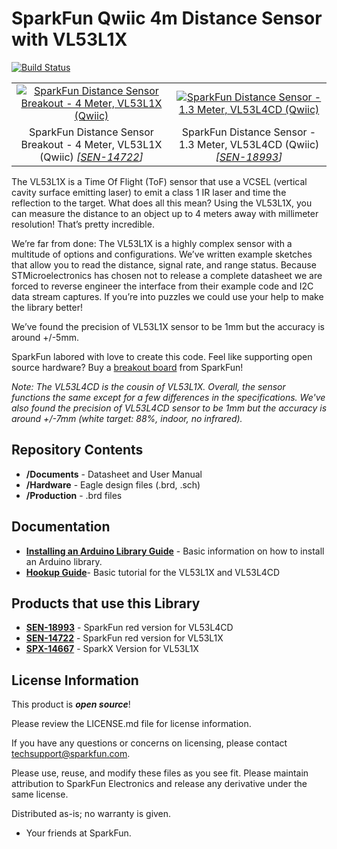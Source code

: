 SparkFun Qwiic 4m Distance Sensor with VL53L1X
========================================
[![Build Status](https://github.com/sparkfun/SparkFun_VL53L1X_Arduino_Library/workflows/LibraryBuild/badge.svg)](https://github.com/sparkfun/SparkFun_VL53L1X_Arduino_Library/actions)


<table class="table table-hover table-striped table-bordered">
  <tr align="center">
   <td><a href="https://www.sparkfun.com/products/14722"><img src="https://cdn.sparkfun.com//assets/parts/1/2/9/4/8/14722-SparkFun_Distance_Sensor_Breakout-_4_Meter__VL53L1X__Qwiic_-01.jpg" alt="SparkFun Distance Sensor Breakout - 4 Meter, VL53L1X (Qwiic)"></a></td>
   <td><a href="https://www.sparkfun.com/products/18993"><img src="https://cdn.sparkfun.com//assets/parts/1/8/5/7/2/18993-SparkFun_Distance_Sensor_-_1.3_Meter__VL53L4CD__Qwiic_-01.jpg" alt="SparkFun Distance Sensor - 1.3 Meter, VL53L4CD (Qwiic)"></a></td>
  </tr>
  <tr align="center">
   <td>SparkFun Distance Sensor Breakout - 4 Meter, VL53L1X (Qwiic) <i>[<a href="https://www.sparkfun.com/products/14722">SEN-14722</a>]</i></td>
   <td>SparkFun Distance Sensor - 1.3 Meter, VL53L4CD (Qwiic)<i>[<a href="https://www.sparkfun.com/products/18993">SEN-18993</a>]</i></td>
  </tr>
</table>

The VL53L1X is a Time Of Flight (ToF) sensor that use a VCSEL (vertical cavity surface emitting laser) to emit a class 1 IR laser and time the reflection to the target. What does all this mean? Using the VL53L1X, you can measure the distance to an object up to 4 meters away with millimeter resolution! That’s pretty incredible.

We’re far from done: The VL53L1X is a highly complex sensor with a multitude of options and configurations.  We’ve written example sketches that allow you to read the distance, signal rate, and range status. Because STMicroelectronics has chosen not to release a complete datasheet we are forced to reverse engineer the interface from their example code and I2C data stream captures. If you’re into puzzles we could use your help to make the library better!

We’ve found the precision of VL53L1X sensor to be 1mm but the accuracy is around +/-5mm. 

SparkFun labored with love to create this code. Feel like supporting open source hardware? 
Buy a [breakout board](https://www.sparkfun.com/products/14722) from SparkFun!

*Note: The VL53L4CD is the cousin of VL53L1X. Overall, the sensor functions the same except for a few differences in the specifications. We've also found the precision of VL53L4CD sensor to be 1mm but the accuracy is around +/-7mm  (white target: 88%, indoor, no infrared).*

Repository Contents
-------------------

* **/Documents** - Datasheet and User Manual
* **/Hardware** - Eagle design files (.brd, .sch)
* **/Production** - .brd files

Documentation
--------------
* **[Installing an Arduino Library Guide](https://learn.sparkfun.com/tutorials/installing-an-arduino-library)** - Basic information on how to install an Arduino library.
* **[Hookup Guide](https://learn.sparkfun.com/tutorials/qwiic-distance-sensor-vl53l1x-vl53l4cd-hookup-guide)**- Basic tutorial for the VL53L1X and VL53L4CD

Products that use this Library
--------------

* **[SEN-18993](https://www.sparkfun.com/products/18993)** - SparkFun red version for VL53L4CD
* **[SEN-14722](https://www.sparkfun.com/products/14722)** - SparkFun red version for VL53L1X
* **[SPX-14667](https://www.sparkfun.com/products/14667)** - SparkX Version for VL53L1X

License Information
-------------------

This product is _**open source**_! 

Please review the LICENSE.md file for license information. 

If you have any questions or concerns on licensing, please contact techsupport@sparkfun.com.

Please use, reuse, and modify these files as you see fit. Please maintain attribution to SparkFun Electronics and release any derivative under the same license.

Distributed as-is; no warranty is given.

- Your friends at SparkFun.
